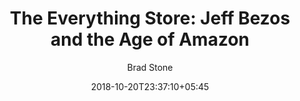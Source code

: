 ---
title: "The Everything Store: Jeff Bezos and the Age of Amazon"
date: 2018-10-20T23:37:10+05:45
draft: false
author: 'Brad Stone'
read_year: '2018'
book_ref_url: 'https://www.goodreads.com/book/show/17660462-the-everything-store'
recommendation: '3'
url: /bookshelf/the-everything-store/
---